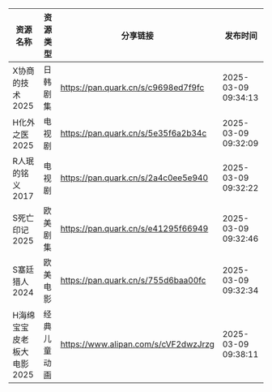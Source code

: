 | 资源名称            | 资源类型   | 分享链接                                 | 发布时间                |
| --------------- | ------ | ------------------------------------ | ------------------- |
| X协商的技术2025      | 日韩剧集   | https://pan.quark.cn/s/c9698ed7f9fc  | 2025-03-09 09:34:13 |
| H化外之医2025       | 电视剧    | https://pan.quark.cn/s/5e35f6a2b34c  | 2025-03-09 09:32:09 |
| R人珉的铭义2017      | 电视剧    | https://pan.quark.cn/s/2a4c0ee5e940  | 2025-03-09 09:32:22 |
| S死亡印记2025       | 欧美剧集   | https://pan.quark.cn/s/e41295f66949  | 2025-03-09 09:32:46 |
| S塞廷猎人2024       | 欧美电影   | https://pan.quark.cn/s/755d6baa00fc  | 2025-03-09 09:32:34 |
| H海绵宝宝皮老板大电影2025 | 经典儿童动画 | https://www.alipan.com/s/cVF2dwzJrzg | 2025-03-09 09:38:11 |
